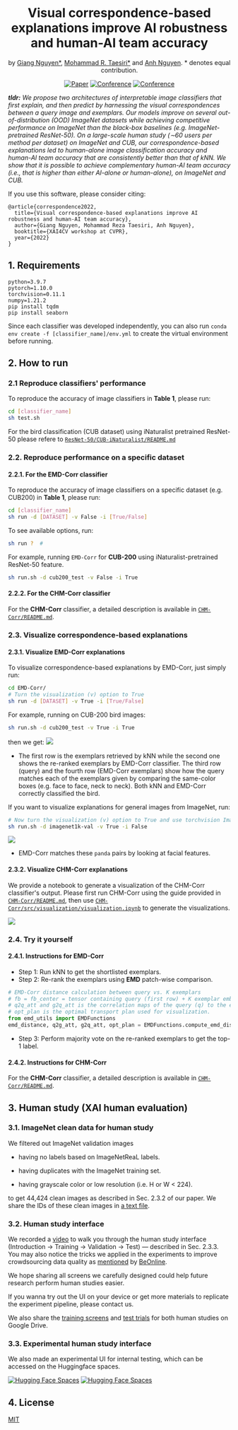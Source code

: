 <div align="center">    
 
# Visual correspondence-based explanations improve AI robustness and human-AI team accuracy 
by [Giang Nguyen*](https://giangnguyen2412.github.io/), [Mohammad R. Taesiri*](https://taesiri.com/) and [Anh Nguyen](https://anhnguyen.me/). * denotes equal contribution.

[![Paper](http://img.shields.io/badge/paper-arxiv.TBD-B31B1B.svg)]()
[![Conference](http://img.shields.io/badge/XAI4CV@CVPR-2022-4b44ce.svg)](https://xai4cv.github.io/workshop)
[![Conference](http://img.shields.io/badge/poster-4b44ce.svg)](https://www.dropbox.com/s/1neko0pjbexlsjf/p49.pdf?dl=0)
</div> 

_**tldr:** We propose two architectures of interpretable image classifiers that first explain, and then predict by harnessing the visual correspondences between a query image and exemplars.
Our models improve on several out-of-distribution (OOD) ImageNet datasets while achieving competitive performance on ImageNet than the black-box baselines (e.g. ImageNet-pretrained ResNet-50). 
On a large-scale human study (∼60 users per method per dataset) on ImageNet and CUB, our correspondence-based explanations led to human-alone image classification accuracy and human-AI team accuracy that are consistently better than that of kNN. 
We show that it is possible to achieve complementary human-AI team accuracy (i.e., that is higher than either AI-alone or human-alone), on ImageNet and CUB._   

If you use this software, please consider citing:

    @article{correspondence2022,
      title={Visual correspondence-based explanations improve AI robustness and human-AI team accuracy},
      author={Giang Nguyen, Mohammad Reza Taesiri, Anh Nguyen},
      booktitle={XAI4CV workshop at CVPR},
      year={2022}
    }

## 1. Requirements
```
python=3.9.7
pytorch=1.10.0
torchvision=0.11.1
numpy=1.21.2
pip install tqdm
pip install seaborn
```
Since each classifier was developed independently, you can also run ```conda env create -f [classifier_name]/env.yml``` to create the virtual environment before running.

## 2. How to run
### 2.1 Reproduce classifiers' performance

To reproduce the accuracy of image classifiers in **Table 1**, please run:
```bash
cd [classifier_name]
sh test.sh
```

For the bird classification (CUB dataset) using iNaturalist pretrained ResNet-50 please refere to [`ResNet-50/CUB-iNaturalist/README.md`](https://github.com/anguyen8/visual-correspondence-XAI/blob/main/ResNet-50/CUB-iNaturalist/README.md)


### 2.2. Reproduce performance on a specific dataset

#### 2.2.1. For the EMD-Corr classifier

To reproduce the accuracy of image classifiers on a specific dataset (e.g. CUB200) in **Table 1**, please run:
```bash
cd [classifier_name]
sh run -d [DATASET] -v False -i [True/False]
```

To see available options, run:
```bash
sh run ?  # 
```

For example, running ```EMD-Corr``` for **CUB-200** using iNaturalist-pretrained ResNet-50 feature.
```bash
sh run.sh -d cub200_test -v False -i True
```

#### 2.2.2. For the CHM-Corr classifier

For the **CHM-Corr** classifier, a detailed description is available in [`CHM-Corr/README.md`](https://github.com/anguyen8/visual-correspondence-XAI/blob/main/CHM-Corr/README.md).

### 2.3. Visualize correspondence-based explanations


#### 2.3.1. Visualize EMD-Corr explanations
To visualize correspondence-based explanations by EMD-Corr, just simply run:
```bash
cd EMD-Corr/
# Turn the visualization (v) option to True
sh run -d [DATASET] -v True -i [True/False]
```

For example, running on CUB-200 bird images:
```bash
sh run.sh -d cub200_test -v True -i True
```
then we get:
![](figs/Painted_Bunting_0004_16641.jpeg)
* The first row is the exemplars retrieved by kNN while the second one shows the re-ranked exemplars by EMD-Corr classifier.
The third row (query) and the fourth row (EMD-Corr exemplars) show how the query matches each of the exemplars given by comparing the same-color boxes (e.g. face to face, neck to neck).
Both kNN and EMD-Corr correctly classified the bird.

If you want to visualize explanations for general images from ImageNet, run:
```bash
# Now turn the visualization (v) option to True and use torchvision ImageNet-pretrained ResNet-50 feature (i - False)
sh run.sh -d imagenet1k-val -v True -i False
```

![](figs/ILSVRC2012_val_00003158.jpeg)
* EMD-Corr matches these ```panda``` pairs by looking at facial features. 

#### 2.3.2. Visualize CHM-Corr explanations

We provide a notebook to generate a visualization of the CHM-Corr classifier's output. Please first run CHM-Corr using the guide provided in [`CHM-Corr/README.md`](https://github.com/anguyen8/visual-correspondence-XAI/blob/main/CHM-Corr/README.md), then use [`CHM-Corr/src/visualization/visualization.ipynb`](https://github.com/anguyen8/visual-correspondence-XAI/blob/main/CHM-Corr/src/visualization/visualization.ipynb) to generate the visualizations.

![](figs/CHM-Corr-sample-visualization.jpeg)

### 2.4. Try it yourself
#### 2.4.1. Instructions for EMD-Corr
* Step 1: Run kNN to get the shortlisted exemplars. 
* Step 2: Re-rank the exemplars using **EMD** patch-wise comparison.
```python
# EMD-Corr distance calculation between query vs. K exemplars
# fb = fb_center = tensor containing query (first row) + K exemplar embeddings. e.g. 51x2048x7x7 where conv4_dim=2048x7x7.
# q2q_att and g2q_att is the correlation maps of the query (q) to the exemplars (g) or vice versa. 
# opt_plan is the optimal transport plan used for visualization.
from emd_utils import EMDFunctions
emd_distance, q2g_att, g2q_att, opt_plan = EMDFunctions.compute_emd_distance(K=50, fb_center, fb, use_uniform=False, num_patch=5)
```
* Step 3: Perform majority vote on the re-ranked exemplars to get the top-1 label.

#### 2.4.2. Instructions for CHM-Corr

For the **CHM-Corr** classifier, a detailed description is available in [`CHM-Corr/README.md`](https://github.com/anguyen8/visual-correspondence-XAI/blob/main/CHM-Corr/README.md).


## 3. Human study (XAI human evaluation)
### 3.1. ImageNet clean data for human study

We filtered out ImageNet validation images

* having no labels based on ImageNetReaL labels.

* having duplicates with the ImageNet training set.

* having grayscale color or low resolution (i.e. H or W < 224).

to get 44,424 clean images as described in Sec. 2.3.2 of our paper. We share the IDs of these clean images in [a text file](https://github.com/anguyen8/visual-correspondence-XAI/blob/b234be2d4cc42e865682c00a86cd63e2b0a9fe9c/EMD-Corr/clean_images/ImageNet_Clean.txt).

### 3.2. Human study interface

We recorded a [video](https://youtu.be/rJx-vGJBprw) to walk you through the human study interface (Introduction &rarr; Training &rarr; Validation &rarr; Test) &mdash; described in Sec. 2.3.3. You may also notice the tricks we applied in the experiments to improve crowdsourcing data quality as [mentioned](https://twitter.com/BeOnlineConf/status/1544355623743225859/photo/1) by [BeOnline](https://twitter.com/BeOnlineConf). 

We hope sharing all screens we carefully designed could help future research perform human studies easier.

If you wanna try out the UI on your device or get more materials to replicate the experiment pipeline, please contact us.

We also share the [training screens](https://drive.google.com/drive/folders/1S0ipBx8H8JDM-tERImHVHFz-YDwE2gf6?usp=sharing) and [test trials](https://drive.google.com/drive/folders/1EWC3hgivx1SA0V2bL2toBnNZvtJWnoGu?usp=sharing) for both human studies on Google Drive.

### 3.3. Experimental human study interface

We also made an experimental UI for internal testing, which can be accessed on the Huggingface spaces. 

[![Hugging Face Spaces](https://img.shields.io/badge/%F0%9F%A4%97%20Hugging%20Face-ImageNet-blue)](https://huggingface.co/spaces/XAI/VisualCorrespondenceHumanStudy)
[![Hugging Face Spaces](https://img.shields.io/badge/%F0%9F%A4%97%20Hugging%20Face-CUB-red)](https://huggingface.co/spaces/XAI/VisualCorrespondenceHumanStudy-CUB)


## 4. License
[MIT](LICENSE)
